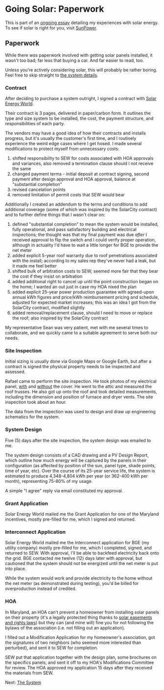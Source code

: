 <!-- title: The Paperwork of Solar -->
<!-- categories: howto,essay -->
<!-- tags: solar,paperwork,contracts -->
<!-- published: 2014-12-07T15:52:00-05:00 -->
<!-- updated: 2016-11-30T16:00:00-05:00 -->
<!-- summary: Part of the Going Solar series. All the paperwork and contracts for my solar install. -->

# Going Solar: Paperwork

This is part of an [ongoing essay](/v2/solar/) detailing my experiences with solar energy. To see if solar is right for you, visit [SunPower](http://mbsy.co/sunpower/alexsolar).

## Paperwork

While there *was* paperwork involved with getting solar panels installed, it wasn't too bad; far less that buying a car. And far easier to read, too.

Unless you're actively considering solar, this will probably be rather boring. Feel free to skip straight to [the system details](/v2/solar/solar-system.html).

### Contract

After deciding to purchase a system outright, I signed a contract with [Solar Energy World](http://www.solarenergyworld.com).

Their contract is 3 pages, delivered in paper/carbon form. It outlines the type and size system to be installed, the cost, the payment structure, and responsibilities of each party.

The vendors may have a good idea of how their contracts and installs progress, but it's usually the customer's first time, and I routinely experience the weird edge cases where I get hosed. I made several modifications to protect myself from unnecessary costs:

1. shifted responsibility to SEW for costs associated with HOA approvals and variances, also removed a termination clause should I not receive the same
2. changed payment terms - initial deposit at contract signing, second payment after design approval and HOA approval, balance at "substantial completion"
3. revised cancelation points
4. removed limitation of permit costs that SEW would bear

Additionally I created an addendum to the terms and conditions to add additional coverage (some of which was inspired by the SolarCity contract) and to further define things that I wasn't clear on:

1. defined "substantial completion" to mean the system would be installed, fully operational, and pass satisfactory building and electrical inspections; the thought was that my final payment was due *after* I received approval to flip the switch and I could verify proper operation, although in actuality I'd have to wait a little longer for BGE to provide the net meter
2. added explicit 5-year roof warranty due to roof penetrations associated with the install; according to my sales rep they've never had a leak, but it made me feel better
3. shifted bulk of arbitration costs to SEW; seemed more fair that they bear the cost if they insist on arbitration
4. added additional right to cancel up until the point construction began on the home; I wanted an out just in case my HOA nixed the plan
5. added explicit 25-year power production guarantee with agreed-upon annual kWh figures and price/kWh reimbursement pricing and schedule, adjusted for expected market increases; this was an idea I got from the SolarCity contract, modified slightly
6. added removal/replacement clause, should I need to move or replace the roof; also inspired by the SolarCity contract

My representative Sean was very patient, met with me several times to collaborate, and we quickly came to a suitable agreement to serve both our needs.

### Site Inspection

Initial sizing is usually done via Google Maps or Google Earth, but after a contract is signed the physical property needs to be inspected and assessed.

Rafael came to perform the site inspection. He took photos of my electrical panel, [with](https://www.flickr.com/photos/techmsg/15915811906/in/set-72157649099138418) and [without](https://www.flickr.com/photos/techmsg/15959222482/in/set-72157649099138418) the cover. He went to the attic and measured the roof trusses. He also got up onto the roof and took detailed measurements, including the dimension and position of furnace and dryer vents. The site inspection took about an hour.

The data from the inspection was used to design and draw up engineering schematics for the system.

### System Design

Five (5) days after the site inspection, the system design was emailed to me.

The system design consists of a CAD drawing and a PV Design Report, which outline how much energy will be captured by the panels in their configuration (as affected by position of the sun, panel type, shade points, time of year, etc). Over the course of its 25-year service life, the system is estimated to produce 4,348-4,804 kWh per year (or 362-400 kWh per month), representing 75-80% of my usage.

A simple "I agree" reply via email constituted my approval.

### Grant Application

Solar Energy World mailed me the Grant Application for one of the Maryland incentives, mostly pre-filled for me, which I signed and returned.

### Interconnect Application

Solar Energy World mailed me the Interconnect application for BGE (my utility company) mostly pre-filled for me, which I completed, signed, and returned to SEW. With approval, I'll be able to backfeed electricity back onto the grid. BGE contacted me twelve (12) days later with approval, but cautioned that the system should not be energized until the net meter is put into place.

While the system would work and provide electricity to the home without the net meter (as demonstrated during testing), you'd be billed for overproduction instead of credited.

### HOA

In Maryland, an HOA can't prevent a homeowner from installing solar panels on their property (it's a legally protected thing thanks to [solar easements and rights laws](http://programs.dsireusa.org/system/program/detail/3)) but they can (and mine will) fine you for not following the bylaws of the association (i.e. not filling out an application).

I filled out a Modification Application for my homeowner's association, got the signatures of two neighbors (who seemed more interested than perturbed), and sent it to SEW for completion.

SEW put that application together with the design plan, some brochures on the specifics panels, and sent it off to my HOA's Modifications Committee for review. The HOA approved my application 15 days after they received the materials from SEW.

Next: [The System](/v2/solar/solar-system.html)
